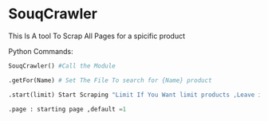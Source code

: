 # SouqCrawler

This Is A tool To Scrap All Pages for a spicific product 

Python Commands:
```python
SouqCrawler() #Call the Module

.getFor(Name) # Set The File To search for {Name} product

.start(limit) Start Scraping "Limit If You Want limit products ,Leave it too get all products"

.page : starting page ,default =1
```
